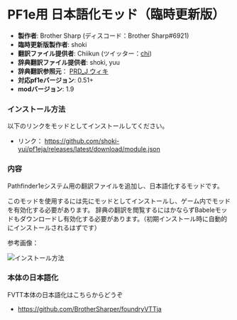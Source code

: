 # PF1e用 日本語化モッド（臨時更新版）

* **製作者**: Brother Sharp (ディスコード：Brother Sharp#6921)
* **臨時更新版製作者**: shoki
* **翻訳ファイル提供者**: Chiikun (ツイッター：[chi](https://twitter.com/_chikun))
* **辞典翻訳ファイル提供者**: shoki, yuu
* **辞典翻訳参照元**： [PRD_J ウィキ](https://w.atwiki.jp/prdj/)
* **対応pf1eバージョン**: 0.51+
* **modバージョン**: 1.9

### インストール方法

以下のリンクをモッドとしてインストールしてください。

* リンク： https://github.com/shoki-yui/pf1eja/releases/latest/download/module.json

### 内容
Pathfinder1eシステム用の翻訳ファイルを追加し、日本語化するモッドです。

このモッドを使用するには先にモッドとしてインストールし、ゲーム内でモッドを有効化する必要があります。
辞典の翻訳を閲覧するにはかならずBabeleモッドもダウンロードし有効化する必要があります。（初期インストール時に自動的にインストールされるはずです）

参考画像：

![インストール方法](https://i.imgur.com/4zYL873.jpg)


### 本体の日本語化
FVTT本体の日本語化はこちらからどうぞ

* https://github.com/BrotherSharper/foundryVTTja